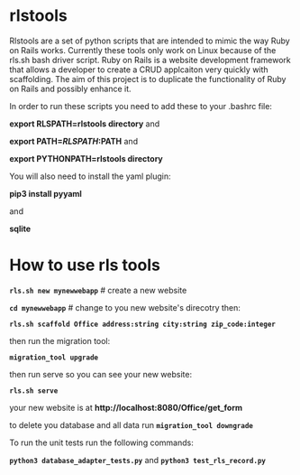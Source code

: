 # rlstools

Rlstools are a set of python scripts that are intended to mimic the way Ruby on Rails works.  Currently these tools only work on Linux because of the rls.sh bash driver script.  Ruby on Rails is a website development framework that allows a developer to create a CRUD applcaiton very quickly with scaffolding.  The aim of this project is to duplicate the functionality of Ruby on Rails and possibly enhance it.

In order to run these scripts you need to add these to your .bashrc file: 

**export RLSPATH=rlstools directory**
and

**export PATH=$RLSPATH:$PATH**
and

**export PYTHONPATH=rlstools directory**

You will also need to install the yaml plugin:

**pip3 install pyyaml**

and 

**sqlite**


# How to use rls tools

**```rls.sh new mynewwebapp```**  # create a new website

**```cd mynewwebapp```** # change to you new website's direcotry then:

**```rls.sh scaffold Office address:string city:string zip_code:integer```**

then run the migration tool:

**```migration_tool upgrade```**

then run serve so you can see your new website:

**```rls.sh serve```**

your new website is at **http://localhost:8080/Office/get_form**

to delete you database and all data run **```migration_tool downgrade```**

To run the unit tests run the following commands:

**```python3 database_adapter_tests.py```**
and
**```python3 test_rls_record.py```**
